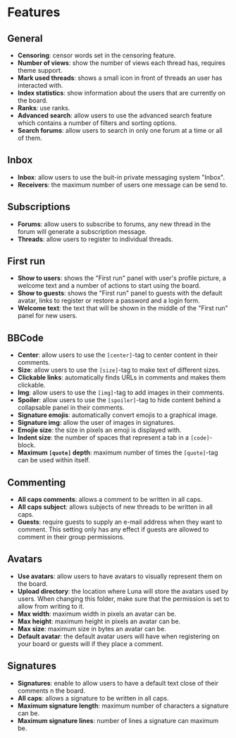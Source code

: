 # Features
## General
* __Censoring__: censor words set in the censoring feature.
* __Number of views__: show the number of views each thread has, requires theme support.
* __Mark used threads__: shows a small icon in front of threads an user has interacted with.
* __Index statistics__: show information about the users that are currently on the board.
* __Ranks__: use ranks.
* __Advanced search__: allow users to use the advanced search feature which contains a number of filters and sorting options.
* __Search forums__: allow users to search in only one forum at a time or all of them.

## Inbox
* __Inbox__: allow users to use the buit-in private messaging system "Inbox".
* __Receivers__: the maximum number of users one message can be send to.

## Subscriptions
* __Forums__: allow users to subscribe to forums, any new thread in the forum will generate a subscription message.
* __Threads__: allow users to register to individual threads.

## First run
* __Show to users__: shows the "First run" panel with user's profile picture, a welcome text and a number of actions to start using the board.
* __Show to guests__: shows the "First run" panel to guests with the default avatar, links to register or restore a password and a login form.
* __Welcome text__: the text that will be shown in the middle of the "First run" panel for new users.

## BBCode
* __Center__: allow users to use the `[center]`-tag to center content in their comments.
* __Size__: allow users to use the `[size]`-tag to make text of different sizes.
* __Clickable links__: automatically finds URLs in comments and makes them clickable.
* __Img__: allow users to use the `[img]`-tag to add images in their comments.
* __Spoiler__: allow users to use the `[spoiler]`-tag to hide content behind a collapsable panel in their comments.
* __Signature emojis__: automatically convert emojis to a graphical image.
* __Signature img__: allow the user of images in signatures.
* __Emojie size__: the size in pixels an emoji is displayed with.
* __Indent size__: the number of spaces that represent a tab in a `[code]`-block.
* __Maximum `[quote]` depth__: maximum number of times the `[quote]`-tag can be used within itself.

## Commenting
* __All caps comments__: allows a comment to be written in all caps.
* __All caps subject__: allows subjects of new threads to be written in all caps.
* __Guests__: require guests to supply an e-mail address when they want to comment. This setting only has any effect if guests are allowed to comment in their group permissions.

## Avatars
* __Use avatars__: allow users to have avatars to visually represent them on the board.
* __Upload directory__: the location where Luna will store the avatars used by users. When changing this folder, make sure that the permission is set to allow from writing to it.
* __Max width__: maximum width in pixels an avatar can be.
* __Max height__: maximum height in pixels an avatar can be.
* __Max size__: maximum size in bytes an avatar can be.
* __Default avatar__: the default avatar users will have when registering on your board or guests will if they place a comment.

## Signatures
* __Signatures__: enable to allow users to have a default text close of their comments n the board.
* __All caps__: allows a signature to be written in all caps.
* __Maximum signature length__: maximum number of characters a signature can be.
* __Maximum signature lines__: number of lines a signature can maximum be.
